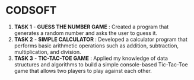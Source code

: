 # CODSOFT

01. **TASK 1** - **GUESS THE NUMBER GAME** : Created a program that generates a random number and asks the user to guess it.
02. **TASK 2** - **SIMPLE CALCULATOR** : Developed a calculator program that performs basic arithmetic operations such as addition, subtraction, multiplication, and division.
03. **TASK 3** - **TIC-TAC-TOE GAME** : Applied my knowledge of data structures and algorithms to build a simple console-based Tic-Tac-Toe game that allows two players to play against each other.

